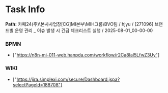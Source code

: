 # Task Info

**Path:** 카페24(주)\본사사업장\[CG]MI본부\MIH그룹\BVO팀 / hjyu / [271096] 브랜드별 운영 관리 _ 이슈 발생 시 긴급 체크리스트 실행 / 2025-08-01_00-00-00

### BPMN
- ["https://n8n-mi-011-web.hanpda.com/workflow/r2Ca8Ial5LfwZ3Uy"]

### WIKI
- ["https://jira.simplexi.com/secure/Dashboard.jspa?selectPageId=188708"]

